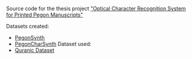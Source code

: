 Source code for the thesis project ["Optical Character Recognition System for Printed Pegon Manuscripts"](https://github.com/Hanifahreza/pegon-ocr)

Datasets created:
- [PegonSynth](https://drive.google.com/drive/folders/1Ytyz1Lr6v1FdTV0rPR5zUdlmNSh82THK)
- [PegonCharSynth](https://drive.google.com/drive/u/folders/1v5LhxU-L3nGbsxBgN4Te62AklxEF7zAg)
Dataset used:
- [Quranic Dataset](https://www.kaggle.com/datasets/alshikh/quranc-dataset-for-ocr)
